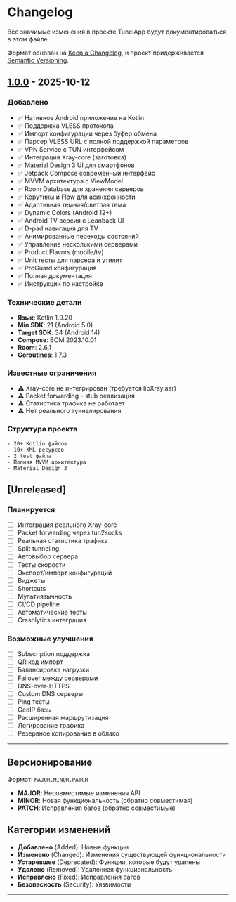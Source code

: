 # Changelog

Все значимые изменения в проекте TunelApp будут документироваться в этом файле.

Формат основан на [Keep a Changelog](https://keepachangelog.com/ru/1.0.0/),
и проект придерживается [Semantic Versioning](https://semver.org/lang/ru/).

## [1.0.0] - 2025-10-12

### Добавлено
- ✅ Нативное Android приложение на Kotlin
- ✅ Поддержка VLESS протокола
- ✅ Импорт конфигурации через буфер обмена
- ✅ Парсер VLESS URL с полной поддержкой параметров
- ✅ VPN Service с TUN интерфейсом
- ✅ Интеграция Xray-core (заготовка)
- ✅ Material Design 3 UI для смартфонов
- ✅ Jetpack Compose современный интерфейс
- ✅ MVVM архитектура с ViewModel
- ✅ Room Database для хранения серверов
- ✅ Корутины и Flow для асинхронности
- ✅ Адаптивная темная/светлая тема
- ✅ Dynamic Colors (Android 12+)
- ✅ Android TV версия с Leanback UI
- ✅ D-pad навигация для TV
- ✅ Анимированные переходы состояний
- ✅ Управление несколькими серверами
- ✅ Product Flavors (mobile/tv)
- ✅ Unit тесты для парсера и утилит
- ✅ ProGuard конфигурация
- ✅ Полная документация
- ✅ Инструкции по настройке

### Технические детали
- **Язык**: Kotlin 1.9.20
- **Min SDK**: 21 (Android 5.0)
- **Target SDK**: 34 (Android 14)
- **Compose**: BOM 2023.10.01
- **Room**: 2.6.1
- **Coroutines**: 1.7.3

### Известные ограничения
- ⚠️ Xray-core не интегрирован (требуется libXray.aar)
- ⚠️ Packet forwarding - stub реализация
- ⚠️ Статистика трафика не работает
- ⚠️ Нет реального туннелирования

### Структура проекта
```
- 20+ Kotlin файлов
- 10+ XML ресурсов
- 2 test файла
- Полная MVVM архитектура
- Material Design 3
```

## [Unreleased]

### Планируется
- [ ] Интеграция реального Xray-core
- [ ] Packet forwarding через tun2socks
- [ ] Реальная статистика трафика
- [ ] Split tunneling
- [ ] Автовыбор сервера
- [ ] Тесты скорости
- [ ] Экспорт/импорт конфигураций
- [ ] Виджеты
- [ ] Shortcuts
- [ ] Мультиязычность
- [ ] CI/CD pipeline
- [ ] Автоматические тесты
- [ ] Crashlytics интеграция

### Возможные улучшения
- [ ] Subscription поддержка
- [ ] QR код импорт
- [ ] Балансировка нагрузки
- [ ] Failover между серверами
- [ ] DNS-over-HTTPS
- [ ] Custom DNS серверы
- [ ] Ping тесты
- [ ] GeoIP базы
- [ ] Расширенная маршрутизация
- [ ] Логирование трафика
- [ ] Резервное копирование в облако

---

## Версионирование

Формат: `MAJOR.MINOR.PATCH`

- **MAJOR**: Несовместимые изменения API
- **MINOR**: Новая функциональность (обратно совместимая)
- **PATCH**: Исправления багов (обратно совместимые)

## Категории изменений

- **Добавлено** (Added): Новые функции
- **Изменено** (Changed): Изменения существующей функциональности
- **Устаревшее** (Deprecated): Функции, которые будут удалены
- **Удалено** (Removed): Удаленная функциональность
- **Исправлено** (Fixed): Исправления багов
- **Безопасность** (Security): Уязвимости

---

[1.0.0]: https://github.com/yourusername/TunelApp/releases/tag/v1.0.0



